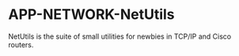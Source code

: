 APP-NETWORK-NetUtils
====================

NetUtils is the suite of small utilities for newbies in TCP/IP and Cisco routers.
